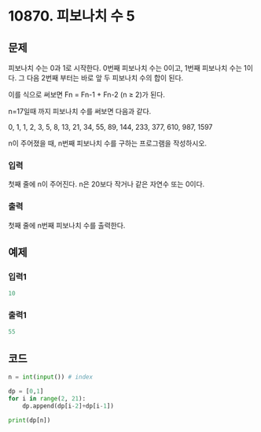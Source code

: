 # 10870. 피보나치 수 5



## 문제

피보나치 수는 0과 1로 시작한다. 0번째 피보나치 수는 0이고, 1번째 피보나치 수는 1이다. 그 다음 2번째 부터는 바로 앞 두 피보나치 수의 합이 된다.

이를 식으로 써보면 Fn = Fn-1 + Fn-2 (n ≥ 2)가 된다.

n=17일때 까지 피보나치 수를 써보면 다음과 같다.

0, 1, 1, 2, 3, 5, 8, 13, 21, 34, 55, 89, 144, 233, 377, 610, 987, 1597

n이 주어졌을 때, n번째 피보나치 수를 구하는 프로그램을 작성하시오.



### 입력

첫째 줄에 n이 주어진다. n은 20보다 작거나 같은 자연수 또는 0이다.



### 출력

첫째 줄에 n번째 피보나치 수를 출력한다.





## 예제

### 입력1

```python
10
```

### 출력1

```python
55
```





## 코드

```python
n = int(input()) # index

dp = [0,1]
for i in range(2, 21):
    dp.append(dp[i-2]+dp[i-1])

print(dp[n])
```
